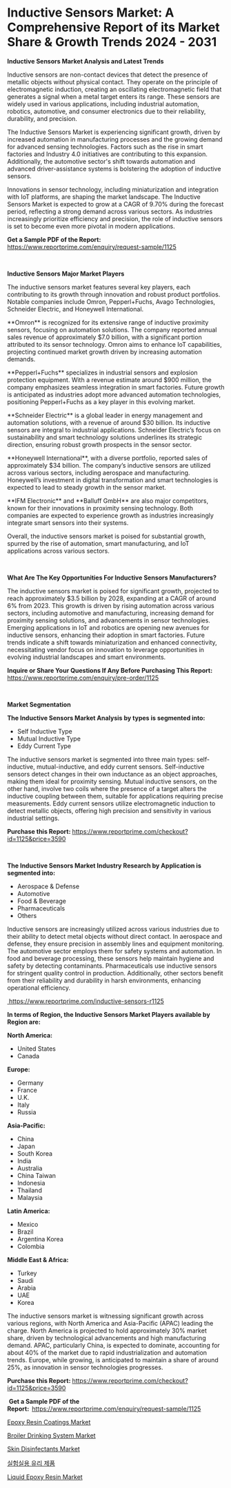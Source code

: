 <p><h1>Inductive Sensors Market: A Comprehensive Report of its Market Share & Growth Trends 2024 - 2031</h1></p><p><strong>Inductive Sensors Market Analysis and Latest Trends</strong></p>
<p><p>Inductive sensors are non-contact devices that detect the presence of metallic objects without physical contact. They operate on the principle of electromagnetic induction, creating an oscillating electromagnetic field that generates a signal when a metal target enters its range. These sensors are widely used in various applications, including industrial automation, robotics, automotive, and consumer electronics due to their reliability, durability, and precision.</p><p>The Inductive Sensors Market is experiencing significant growth, driven by increased automation in manufacturing processes and the growing demand for advanced sensing technologies. Factors such as the rise in smart factories and Industry 4.0 initiatives are contributing to this expansion. Additionally, the automotive sector's shift towards automation and advanced driver-assistance systems is bolstering the adoption of inductive sensors.</p><p>Innovations in sensor technology, including miniaturization and integration with IoT platforms, are shaping the market landscape. The Inductive Sensors Market is expected to grow at a CAGR of 9.70% during the forecast period, reflecting a strong demand across various sectors. As industries increasingly prioritize efficiency and precision, the role of inductive sensors is set to become even more pivotal in modern applications.</p></p>
<p><strong>Get a Sample PDF of the Report:&nbsp;</strong> <a href="https://www.reportprime.com/enquiry/request-sample/1125">https://www.reportprime.com/enquiry/request-sample/1125</a></p>
<p>&nbsp;</p>
<p><strong>Inductive Sensors Major Market Players</strong></p>
<p><p>The inductive sensors market features several key players, each contributing to its growth through innovation and robust product portfolios. Notable companies include Omron, Pepperl+Fuchs, Avago Technologies, Schneider Electric, and Honeywell International.</p><p>**Omron** is recognized for its extensive range of inductive proximity sensors, focusing on automation solutions. The company reported annual sales revenue of approximately $7.0 billion, with a significant portion attributed to its sensor technology. Omron aims to enhance IoT capabilities, projecting continued market growth driven by increasing automation demands.</p><p>**Pepperl+Fuchs** specializes in industrial sensors and explosion protection equipment. With a revenue estimate around $900 million, the company emphasizes seamless integration in smart factories. Future growth is anticipated as industries adopt more advanced automation technologies, positioning Pepperl+Fuchs as a key player in this evolving market.</p><p>**Schneider Electric** is a global leader in energy management and automation solutions, with a revenue of around $30 billion. Its inductive sensors are integral to industrial applications. Schneider Electric’s focus on sustainability and smart technology solutions underlines its strategic direction, ensuring robust growth prospects in the sensor sector.</p><p>**Honeywell International**, with a diverse portfolio, reported sales of approximately $34 billion. The company’s inductive sensors are utilized across various sectors, including aerospace and manufacturing. Honeywell’s investment in digital transformation and smart technologies is expected to lead to steady growth in the sensor market.</p><p>**IFM Electronic** and **Balluff GmbH** are also major competitors, known for their innovations in proximity sensing technology. Both companies are expected to experience growth as industries increasingly integrate smart sensors into their systems.</p><p>Overall, the inductive sensors market is poised for substantial growth, spurred by the rise of automation, smart manufacturing, and IoT applications across various sectors.</p></p>
<p>&nbsp;</p>
<p><strong>What Are The Key Opportunities For Inductive Sensors Manufacturers?</strong></p>
<p><p>The inductive sensors market is poised for significant growth, projected to reach approximately $3.5 billion by 2028, expanding at a CAGR of around 6% from 2023. This growth is driven by rising automation across various sectors, including automotive and manufacturing, increasing demand for proximity sensing solutions, and advancements in sensor technologies. Emerging applications in IoT and robotics are opening new avenues for inductive sensors, enhancing their adoption in smart factories. Future trends indicate a shift towards miniaturization and enhanced connectivity, necessitating vendor focus on innovation to leverage opportunities in evolving industrial landscapes and smart environments.</p></p>
<p><strong>Inquire or Share Your Questions If Any Before Purchasing This Report:</strong> <a href="https://www.reportprime.com/enquiry/pre-order/1125">https://www.reportprime.com/enquiry/pre-order/1125</a></p>
<p>&nbsp;</p>
<p><strong>Market Segmentation</strong></p>
<p><strong>The Inductive Sensors Market Analysis by types is segmented into:</strong></p>
<p><ul><li>Self Inductive Type</li><li>Mutual Inductive Type</li><li>Eddy Current Type</li></ul></p>
<p><p>The inductive sensors market is segmented into three main types: self-inductive, mutual-inductive, and eddy current sensors. Self-inductive sensors detect changes in their own inductance as an object approaches, making them ideal for proximity sensing. Mutual inductive sensors, on the other hand, involve two coils where the presence of a target alters the inductive coupling between them, suitable for applications requiring precise measurements. Eddy current sensors utilize electromagnetic induction to detect metallic objects, offering high precision and sensitivity in various industrial settings.</p></p>
<p><strong>Purchase this Report:&nbsp;</strong><a href="https://www.reportprime.com/checkout?id=1125&price=3590">https://www.reportprime.com/checkout?id=1125&price=3590</a></p>
<p>&nbsp;</p>
<p><strong>The Inductive Sensors Market Industry Research by Application is segmented into:</strong></p>
<p><ul><li>Aerospace & Defense</li><li>Automotive</li><li>Food & Beverage</li><li>Pharmaceuticals</li><li>Others</li></ul></p>
<p><p>Inductive sensors are increasingly utilized across various industries due to their ability to detect metal objects without direct contact. In aerospace and defense, they ensure precision in assembly lines and equipment monitoring. The automotive sector employs them for safety systems and automation. In food and beverage processing, these sensors help maintain hygiene and safety by detecting contaminants. Pharmaceuticals use inductive sensors for stringent quality control in production. Additionally, other sectors benefit from their reliability and durability in harsh environments, enhancing operational efficiency.</p></p>
<p><a href="https://www.reportprime.com/inductive-sensors-r1125">&nbsp;https://www.reportprime.com/inductive-sensors-r1125</a></p>
<p><strong>In terms of Region, the Inductive Sensors Market Players available by Region are:</strong></p>
<p>
    <p> <strong> North America: </strong>
        <ul>
            <li>United States</li>
            <li>Canada</li>
        </ul>
        </p> 
    <p> <strong> Europe: </strong>
        <ul>
            <li>Germany</li>
            <li>France</li>
            <li>U.K.</li>
            <li>Italy</li>
            <li>Russia</li>
        </ul>
        </p> 
    <p> <strong> Asia-Pacific: </strong>
        <ul>
            <li>China</li>
            <li>Japan</li>
            <li>South Korea</li>
            <li>India</li>
            <li>Australia</li>
            <li>China Taiwan</li>
            <li>Indonesia</li>
            <li>Thailand</li>
            <li>Malaysia</li>
        </ul>
        </p> 
    <p> <strong> Latin America: </strong>
        <ul>
            <li>Mexico</li>
            <li>Brazil</li>
            <li>Argentina Korea</li>
            <li>Colombia</li>
        </ul>
        </p> 
    <p> <strong> Middle East & Africa: </strong>
        <ul>
            <li>Turkey</li>
            <li>Saudi</li>
            <li>Arabia</li>
            <li>UAE</li>
            <li>Korea</li>
        </ul>
    </p>
    </p>
<p><p>The inductive sensors market is witnessing significant growth across various regions, with North America and Asia-Pacific (APAC) leading the charge. North America is projected to hold approximately 30% market share, driven by technological advancements and high manufacturing demand. APAC, particularly China, is expected to dominate, accounting for about 40% of the market due to rapid industrialization and automation trends. Europe, while growing, is anticipated to maintain a share of around 25%, as innovation in sensor technologies progresses.</p></p>
<p><strong>Purchase this Report: </strong><a href="https://www.reportprime.com/checkout?id=1125&price=3590">https://www.reportprime.com/checkout?id=1125&price=3590</a></p>
<p>&nbsp;<strong>Get a Sample PDF of the Report:&nbsp;&nbsp;</strong><a href="https://www.reportprime.com/enquiry/request-sample/1125">https://www.reportprime.com/enquiry/request-sample/1125</a></p>
<p><strong></strong></p>
<p><p><a href="https://www.linkedin.com/pulse/epoxy-resin-coatings-market-trends-regional-insights-forecasted-xidac?trackingId=26CYgNkhQQ6ZTUH6fe4r7w%3D%3D">Epoxy Resin Coatings Market</a></p><p><a href="https://medium.com/@yeie266/global-broiler-drinking-system-market-exploring-market-share-market-trends-and-future-growth-32ddd9fcae60">Broiler Drinking System Market</a></p><p><a href="https://medium.com/@polesdua.1/future-ready-strategic-insights-into-the-global-skin-disinfectants-market-2024-2031-3396b303bb65">Skin Disinfectants Market</a></p><p><a href="https://medium.com/@christorpherpfannerstill5436/2024%EB%85%84%EB%B6%80%ED%84%B0-2031%EB%85%84%EA%B9%8C%EC%A7%80-%EC%98%88%EC%B8%A1%EB%90%98%EB%8A%94-%EC%8B%A4%ED%97%98%EC%8B%A4-%EC%9C%A0%EB%A6%AC%EA%B8%B0%EA%B5%AC-%EC%8B%9C%EC%9E%A5%EC%9D%98-%EC%8B%A0%ED%9D%A5-%EC%8B%9C%EC%9E%A5-%EB%8F%99%ED%96%A5-%EB%B0%8F-%EC%A7%80%EC%97%AD-%EB%B6%84%EC%84%9D-7d9651966d7f">실험실용 유리 제품</a></p><p><a href="https://www.linkedin.com/pulse/liquid-epoxy-resin-market-indicators-size-regional-breakdown-r2o7c?trackingId=hElT9JEyTmOBUO3ryPamrg%3D%3D">Liquid Epoxy Resin Market</a></p></p>